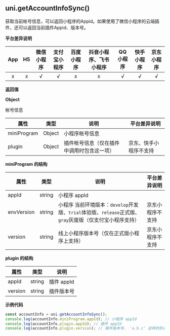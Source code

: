 ## uni.getAccountInfoSync()

获取当前帐号信息，可以返回小程序的Appid。如果使用了微信小程序的云端插件，还可以返回当前插件Appid、版本号。

**平台差异说明**

|App|H5|微信小程序|支付宝小程序|百度小程序|抖音小程序、飞书小程序|QQ小程序|快手小程序|京东小程序|
|:-:|:-:|:-:|:-:|:-:|:-:|:-:|:-:|:-:|
|x|x|√|√|x|x|√|√|√|

**返回值**

**Object**

帐号信息

| 属性 | 类型 | 说明 |平台差异说明|
| --- | --- | --- |--- |
| miniProgram | Object| 小程序帐号信息 ||
| plugin | Object | 插件帐号信息（仅在插件中调用时包含这一项） |京东、快手小程序不支持|


**miniProgram 的结构**

| 属性 | 类型 | 说明 |平台差异说明|
| --- | --- | --- |--- |
| appId | string | 小程序 appId ||
| envVersion| string | 小程序 当前环境版本：`develop`开发版、`trial`体验版、`release`正式版、`gray`灰度版（仅支付宝小程序支持） |京东小程序不支持|
| version| string | 线上小程序版本号（仅在正式版小程序上支持） |京东小程序不支持|


**plugin 的结构**

| 属性 | 类型 | 说明 |
| --- | --- | --- |
| appId | string | 插件 appId  |
| version | string | 插件版本号 |


**示例代码**

```js
const accountInfo = uni.getAccountInfoSync();
console.log(accountInfo.miniProgram.appId); // 小程序 appId
console.log(accountInfo.plugin.appId); // 插件 appId
console.log(accountInfo.plugin.version); // 插件版本号， 'a.b.c' 这样的形式
```
